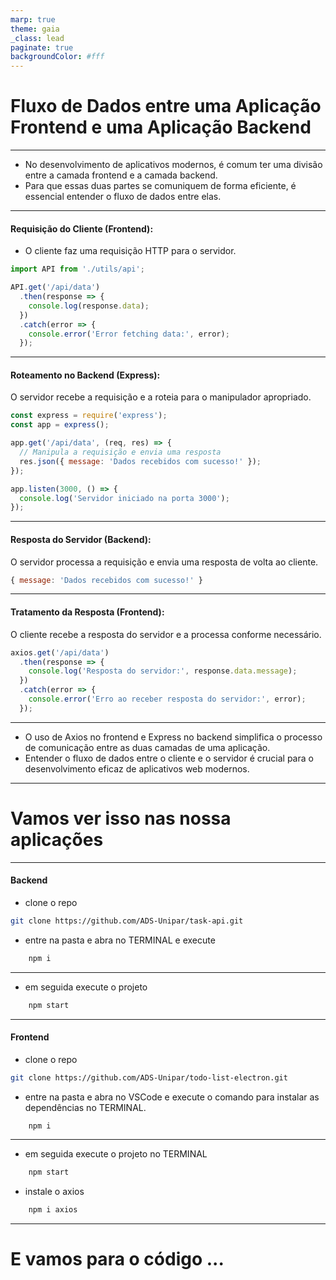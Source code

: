 ```yaml
---
marp: true
theme: gaia
_class: lead
paginate: true
backgroundColor: #fff
---
```


# Fluxo de Dados entre uma Aplicação Frontend e uma Aplicação Backend

---

* No desenvolvimento de aplicativos modernos, é comum ter uma divisão entre a camada frontend e a camada backend.
* Para que essas duas partes se comuniquem de forma eficiente, é essencial entender o fluxo de dados entre elas.

---
#### Requisição do Cliente (Frontend):

- O cliente faz uma requisição HTTP para o servidor.

```js
import API from './utils/api';

API.get('/api/data')
  .then(response => {
    console.log(response.data);
  })
  .catch(error => {
    console.error('Error fetching data:', error);
  });
```

--- 
#### Roteamento no Backend (Express):
O servidor recebe a requisição e a roteia para o manipulador apropriado.

```js
const express = require('express');
const app = express();

app.get('/api/data', (req, res) => {
  // Manipula a requisição e envia uma resposta
  res.json({ message: 'Dados recebidos com sucesso!' });
});

app.listen(3000, () => {
  console.log('Servidor iniciado na porta 3000');
});
```

---

#### Resposta do Servidor (Backend):
O servidor processa a requisição e envia uma resposta de volta ao cliente.
```js
{ message: 'Dados recebidos com sucesso!' }
```
---

#### Tratamento da Resposta (Frontend):
O cliente recebe a resposta do servidor e a processa conforme necessário.

```js
axios.get('/api/data')
  .then(response => {
    console.log('Resposta do servidor:', response.data.message);
  })
  .catch(error => {
    console.error('Erro ao receber resposta do servidor:', error);
  });
```

---

* O uso de Axios no frontend e Express no backend simplifica o processo de comunicação entre as duas camadas de uma aplicação.
* Entender o fluxo de dados entre o cliente e o servidor é crucial para o desenvolvimento eficaz de aplicativos web modernos.


---
<!-- _class: lead -->

# Vamos ver isso nas nossa aplicações

---

#### Backend

* clone o repo
```bash
git clone https://github.com/ADS-Unipar/task-api.git
```
* entre na pasta e abra no TERMINAL e execute
```bash
    npm i
```
---
* em seguida execute o projeto
```bash
    npm start
```
---
#### Frontend

* clone o repo
```bash
git clone https://github.com/ADS-Unipar/todo-list-electron.git
```
* entre na pasta e abra no VSCode e execute o comando para instalar as dependências no TERMINAL.
```bash
    npm i
```
---
* em seguida execute o projeto no TERMINAL
```bash
    npm start
```
* instale o axios
```bash
    npm i axios
```
---
# E vamos para o código ...

